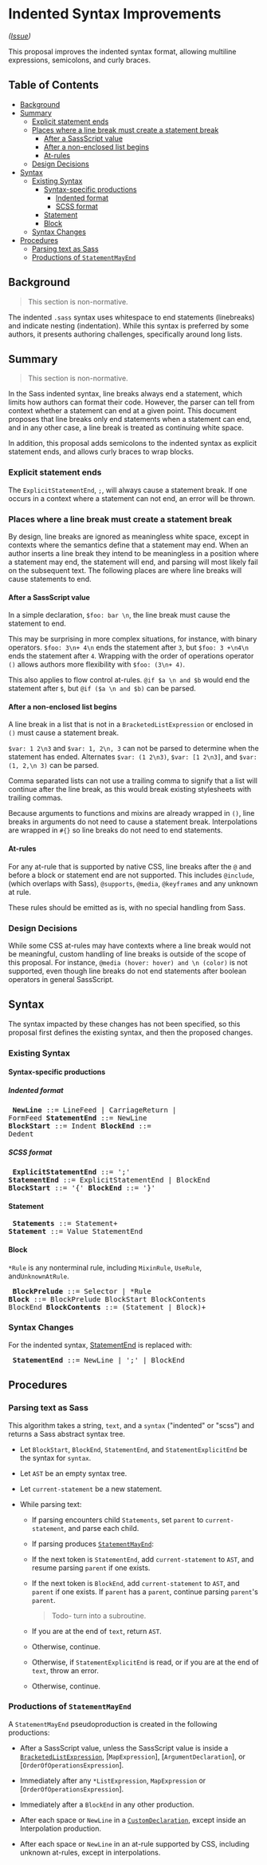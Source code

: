 # Indented Syntax Improvements

*([Issue](https://github.com/sass/sass/issues/216))*

This proposal improves the indented syntax format, allowing multiline expressions, semicolons, and curly braces.

## Table of Contents

* [Background](#background)
* [Summary](#summary)
  * [Explicit statement ends](#explicit-statement-ends)
  * [Places where a line break must create a statement break](#places-where-a-line-break-must-create-a-statement-break)
    * [After a SassScript value](#after-a-sassscript-value)
    * [After a non-enclosed list begins](#after-a-non-enclosed-list-begins)
    * [At-rules](#at-rules)
  * [Design Decisions](#design-decisions)
* [Syntax](#syntax)
  * [Existing Syntax](#existing-syntax)
    * [Syntax-specific productions](#syntax-specific-productions)
      * [Indented format](#indented-format)
      * [SCSS format](#scss-format)
    * [Statement](#statement)
    * [Block](#block)
  * [Syntax Changes](#syntax-changes)
* [Procedures](#procedures)
  * [Parsing text as Sass](#parsing-text-as-sass)
  * [Productions of `StatementMayEnd`](#productions-of-statementmayend)

## Background

> This section is non-normative.

The indented `.sass` syntax uses whitespace to end statements (linebreaks) and
indicate nesting (indentation). While this syntax is preferred by some authors,
it presents authoring challenges, specifically around long lists.

## Summary

> This section is non-normative.

In the Sass indented syntax, line breaks always end a statement, which limits
how authors can format their code. However, the parser can tell from context
whether a statement can end at a given point. This document proposes that line
breaks only end statements when a statement can end, and in any other case, a
line break is treated as continuing white space.

In addition, this proposal adds semicolons to the indented syntax as explicit
statement ends, and allows curly braces to wrap blocks.

### Explicit statement ends

The `ExplicitStatementEnd`, `;`, will always cause a statement break. If one
occurs in a context where a statement can not end, an error will be thrown.

### Places where a line break must create a statement break

By design, line breaks are ignored as meaningless white space, except in
contexts where the semantics define that a statement may end. When an author
inserts a line break they intend to be meaningless in a position where a
statement may end, the statement will end, and parsing will most likely fail on
the subsequent text. The following places are where line breaks will cause
statements to end.

#### After a SassScript value

In a simple declaration, `$foo: bar \n`, the line break must cause the statement
to end.

This may be surprising in more complex situations, for instance, with binary
operators. `$foo: 3\n+ 4\n` ends the statement after `3`, but `$foo: 3 +\n4\n`
ends the statement after `4`. Wrapping with the order of operations operator
`()` allows authors more flexibility with `$foo: (3\n+ 4)`.

This also applies to flow control at-rules. `@if $a \n and $b` would end the
statement after `$`, but `@if ($a \n and $b)` can be parsed.

#### After a non-enclosed list begins

A line break in a list that is not in a `BracketedListExpression` or enclosed in `()` must
cause a statement break.

`$var: 1 2\n3` and `$var: 1, 2\n, 3` can not be parsed to determine when the
statement has ended. Alternates `$var: (1 2\n3)`, `$var: [1 2\n3]`, and `$var:
(1, 2,\n 3)` can be parsed.

Comma separated lists can not use a trailing comma to signify that a list will
continue after the line break, as this would break existing stylesheets with
trailing commas.

Because arguments to functions and mixins are already wrapped in `()`, line
breaks in arguments do not need to cause a statement break. Interpolations are
wrapped in `#{}` so line breaks do not need to end statements.

#### At-rules

For any at-rule that is supported by native CSS, line breaks after the `@` and
before a block or statement end are not supported. This includes `@include`,
(which overlaps with Sass), `@supports`, `@media`, `@keyframes` and any unknown at rule.

These rules should be emitted as is, with no special handling from Sass.

### Design Decisions

While some CSS at-rules may have contexts where a line break would not be
meaningful, custom handling of line breaks is outside of the scope of this
proposal. For instance, `@media (hover: hover) and \n (color)` is not supported,
even though line breaks do not end statements after boolean operators in general
SassScript.

## Syntax

The syntax impacted by these changes has not been specified, so this proposal first defines the existing syntax, and then the proposed changes.

### Existing Syntax

#### Syntax-specific productions

##### Indented format

<x><pre>
**NewLine**        ::= LineFeed | CarriageReturn | FormFeed
**StatementEnd**   ::= NewLine
**BlockStart**     ::= Indent
**BlockEnd**       ::= Dedent
</pre></x>

##### SCSS format

<x><pre>
**ExplicitStatementEnd**   ::= ';'
**StatementEnd**           ::= ExplicitStatementEnd | BlockEnd
**BlockStart**             ::= '{'
**BlockEnd**               ::= '}'
</pre></x>

#### Statement

<x><pre>
**Statements**     ::= Statement+
**Statement**      ::= Value StatementEnd
</pre></x>

#### Block

`*Rule` is any nonterminal rule, including `MixinRule`, `UseRule`,
and`UnknownAtRule`.

<x><pre>
**BlockPrelude**   ::= Selector | *Rule
**Block**          ::= BlockPrelude BlockStart BlockContents BlockEnd
**BlockContents**  ::= (Statement | Block)+
</pre></x>

### Syntax Changes

For the indented syntax, [StatementEnd] is replaced with:

[StatementEnd]: #indented-format

<x><pre>
**StatementEnd**           ::= NewLine | ';' | BlockEnd
</pre></x>

## Procedures

### Parsing text as Sass

This algorithm takes a string, `text`, and a `syntax` ("indented" or "scss") and returns a Sass abstract syntax tree.

* Let `BlockStart`, `BlockEnd`, `StatementEnd`, and `StatementExplicitEnd` be
  the syntax for `syntax`.

* Let `AST` be an empty syntax tree.

* Let `current-statement` be a new statement.

* While parsing text:

  * If parsing encounters child `Statements`, set `parent` to
    `current-statement`, and parse each child.

  * If parsing produces [`StatementMayEnd`]:

  [`StatementMayEnd`]: #productions-of-statementmayend
  
  * If the next token is `StatementEnd`, add `current-statement` to `AST`, and resume parsing `parent` if one exists.

  * If the next token is `BlockEnd`, add `current-statement` to `AST`, and `parent` if one exists. If `parent` has a `parent`, continue parsing `parent`'s `parent`.

    > Todo- turn into a subroutine.

  * If you are at the end of `text`, return `AST`.

  * Otherwise, continue.

  * Otherwise, if `StatementExplicitEnd` is read, or if you are at the end of
    `text`, throw an error.

  * Otherwise, continue.

### Productions of `StatementMayEnd`

A `StatementMayEnd` pseudoproduction is created in the following productions:

* After a SassScript value, unless the SassScript value is inside a [`BracketedListExpression`], [`MapExpression`], [`ArgumentDeclaration`], or [`OrderOfOperationsExpression`].

[`BracketedListExpression`]: ../spec/types/list.md#syntax

* Immediately after any `*ListExpression`, `MapExpression` or [`OrderOfOperationsExpression`].

* Immediately after a `BlockEnd` in any other production.

* After each space or `NewLine` in a [`CustomDeclaration`], except inside an Interpolation production.

[`CustomDeclaration`]: ../spec/declarations.md#syntax

* After each space or `NewLine` in an at-rule supported by CSS, including unknown at-rules, except in interpolations.
